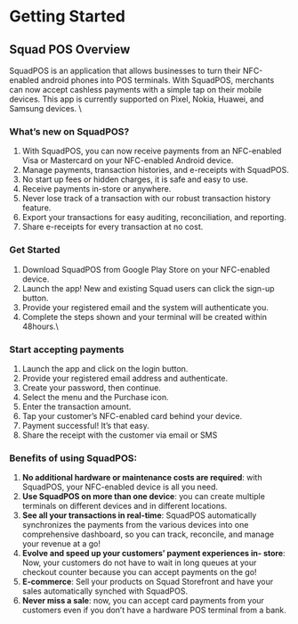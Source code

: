 # Getting Started

## Squad POS Overview

SquadPOS is an application that allows businesses to turn their NFC-enabled android phones into POS terminals. With SquadPOS, merchants can now accept cashless payments with a simple tap on their mobile devices. This app is currently supported on Pixel, Nokia, Huawei, and Samsung devices. \


### What’s new on SquadPOS?&#x20;

1. With SquadPOS, you can now receive payments from an NFC-enabled Visa or Mastercard on your NFC-enabled Android device.&#x20;
2. Manage payments, transaction histories, and e-receipts with SquadPOS.&#x20;
3. No start up fees or hidden charges, it is safe and easy to use.&#x20;
4. Receive payments in-store or anywhere.&#x20;
5. Never lose track of a transaction with our robust transaction history feature.&#x20;
6. Export your transactions for easy auditing, reconciliation, and reporting.&#x20;
7. Share e-receipts for every transaction at no cost.&#x20;

### Get Started&#x20;

1. Download SquadPOS from Google Play Store on your NFC-enabled device.&#x20;
2. Launch the app! New and existing Squad users can click the sign-up button.
3. Provide your registered email and the system will authenticate you.
4. Complete the steps shown and your terminal will be created within 48hours.\


### &#x20;Start accepting payments

1. Launch the app and click on the login button.&#x20;
2. Provide your registered email address and authenticate.&#x20;
3. Create your password, then continue.&#x20;
4. Select the menu and the Purchase icon.&#x20;
5. Enter the transaction amount.&#x20;
6. Tap your customer’s NFC-enabled card behind your device.&#x20;
7. Payment successful! It’s that easy.&#x20;
8. Share the receipt with the customer via email or SMS

### &#x20;Benefits of using SquadPOS:&#x20;

1. **No additional hardware or maintenance costs are required**: with SquadPOS, your NFC-enabled device is all you need.&#x20;
2. **Use SquadPOS on more than one device**: you can create multiple terminals on different devices and in different locations.&#x20;
3. **See all your transactions in real-time**: SquadPOS automatically synchronizes the payments from the various devices into one comprehensive dashboard, so you can track, reconcile, and manage your revenue at a go!&#x20;
4. **Evolve and speed up your customers’ payment experiences in- store**: Now, your customers do not have to wait in long queues at your checkout counter because you can accept payments on the go!&#x20;
5. **E-commerce**: Sell your products on Squad Storefront and have your sales automatically synched with SquadPOS.&#x20;
6. **Never miss a sale**: now, you can accept card payments from your customers even if you don’t have a hardware POS terminal from a bank.
